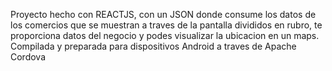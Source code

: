 
Proyecto hecho con REACTJS, con un JSON donde consume los datos de los comercios que se muestran a traves de la pantalla divididos en rubro, te proporciona datos del negocio y podes visualizar la ubicacion en un maps. Compilada y preparada para dispositivos Android a traves de Apache Cordova
